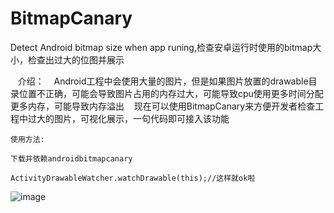 # BitmapCanary
Detect Android bitmap size when app runing,检查安卓运行时使用的bitmap大小，检查出过大的位图并展示

    介绍：
    Android工程中会使用大量的图片，但是如果图片放置的drawable目录位置不正确，可能会导致图片占用的内存过大，可能导致cpu使用更多时间分配更多内存，可能导致内存溢出
    现在可以使用BitmapCanary来方便开发者检查工程中过大的图片，可视化展示，一句代码即可接入该功能
    
    
    使用方法:
    
    下载并依赖androidbitmapcanary
    
    ActivityDrawableWatcher.watchDrawable(this);//这样就ok啦
    
    
    
![image](https://github.com/smallnew/BitmapCanary/raw/master/detect_demo.png)
